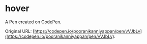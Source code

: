 # hover

A Pen created on CodePen.

Original URL: [https://codepen.io/pooranikanniyappan/pen/vVJbLv](https://codepen.io/pooranikanniyappan/pen/vVJbLv).

